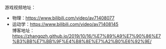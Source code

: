 游戏视频地址：
- 物理：https://www.bilibili.com/video/av71408077
- 运动学：https://www.bilibili.com/video/av71408145  
博客地址：
https://zhangqzh.github.io/2019/10/16/%E7%89%A9%E7%90%86%E7%B3%BB%E7%BB%9F%E4%B8%8E%E7%A2%B0%E6%92%9E/
